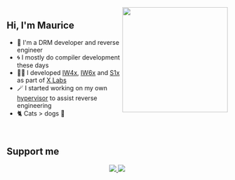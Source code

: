 <img align="right" width="240" src="https://user-images.githubusercontent.com/4027748/188211109-1365fae6-a43c-409f-b7cf-02ee973fe425.png" />
<h2>Hi, I'm Maurice</h2>
<ul>
<li>🧪 I'm a DRM developer and reverse engineer</li>
<li>🌀 I mostly do compiler development these days</li>
<li>🧑‍💻 I developed <a href="https://github.com/XLabsProject/iw4x-client">IW4x</a>, <a href="https://github.com/XLabsProject/iw6x-client">IW6x</a> and <a href="https://github.com/XLabsProject/s1x-client">S1x</a> as part of <a href="https://xlabs.dev">X Labs</a></li>
<li>🪄 I started working on my own <a href="https://github.com/momo5502/hypervisor">hypervisor</a> to assist reverse engineering</li>
<li>🐈 Cats > dogs 🐶</li>
</ul>

<br>

<h2>Support me</h2>

<p align="center">
<a href="https://paypal.me/momo5502" alt="Paypal"><img src="https://img.shields.io/badge/PayPal-support-blue.svg?logo=paypal">
<a href="https://www.patreon.com/xlabsproject" alt="Patreon"><img src="https://img.shields.io/badge/Patreon-support-red.svg?logo=patreon"></a>
</a>
</p>
